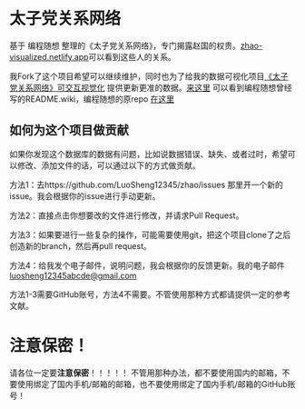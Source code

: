 # 太子党关系网络
基于 编程随想 整理的《太子党关系网络》，专门揭露赵国的权贵。[zhao-visualized.netlify.app](https://zhao-visualized.netlify.app)可以看到这些人的关系。

我Fork了这个项目希望可以继续维护，同时也为了给我的数据可视化项目[《太子党关系网络》可交互视觉化](https://github.com/LuoSheng12345/zhao-visualized) 提供更新更准的数据。[来这里](https://github.com/LuoSheng12345/zhao/blob/master/OLD_README.wiki) 可以看到编程随想曾经写的README.wiki，编程随想的原repo [在这里](https://github.com/programthink/zhao)

## 如何为这个项目做贡献
如果你发现这个数据库的数据有问题，比如说数据错误、缺失、或者过时，希望可以修改、添加文件的话，可以通过以下的方式做贡献。

方法1：去https://github.com/LuoSheng12345/zhao/issues 那里开一个新的issue。我会根据你的issue进行手动更新。

方法2：直接点击你想要改的文件进行修改，并请求Pull Request。

方法3：如果要进行一些复杂的操作，可能需要使用git，把这个项目clone了之后创造新的branch，然后再pull request。

方法4：给我发个电子邮件，说明问题，我会根据你的反馈更新。我的电子邮件[luosheng12345abcde@gmail.com](mailto:luosheng12345abcde@gmail.com)

方法1-3需要GitHub账号，方法4不需要。不管使用那种方式都请提供一定的参考文献。

# 注意保密！

请各位一定要**注意保密**！！！！！ 不管用那种办法，都不要使用国内的邮箱，不要使用绑定了国内手机/邮箱的邮箱，也不要使用绑定了国内手机/邮箱的GitHub账号！
